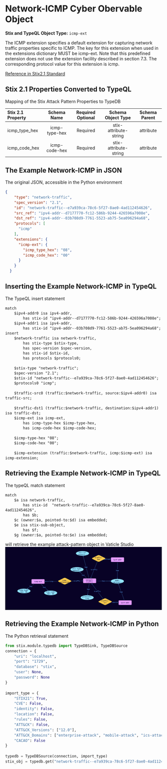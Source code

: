 # Network-ICMP Cyber Obervable Object

**Stix and TypeQL Object Type:**  `icmp-ext`

The ICMP extension specifies a default extension for capturing network traffic properties specific to ICMP. The key for this extension when used in the extensions dictionary MUST be icmp-ext. Note that this predefined extension does not use the extension facility described in section 7.3. The corresponding protocol value for this extension is icmp.

[Reference in Stix2.1 Standard](https://docs.oasis-open.org/cti/stix/v2.1/os/stix-v2.1-os.html#_ozypx0lmkebv)
## Stix 2.1 Properties Converted to TypeQL
Mapping of the Stix Attack Pattern Properties to TypeDB

|  Stix 2.1 Property    |           Schema Name             | Required  Optional  |      Schema Object Type | Schema Parent  |
|:--------------------|:--------------------------------:|:------------------:|:------------------------:|:-------------:|
| icmp_type_hex |icmp-type-hex |Required |  stix-attribute-string    |   attribute    |
| icmp_code_hex |icmp-code-hex |Required |  stix-attribute-string    |   attribute    |

## The Example Network-ICMP in JSON
The original JSON, accessible in the Python environment
```json
{      
    "type": "network-traffic",      
    "spec_version": "2.1",      
    "id": "network-traffic--e7a939ca-78c6-5f27-8ae0-4ad112454626",      
    "src_ref": "ipv4-addr--d7177770-fc12-586b-9244-426596a7008e",      
    "dst_ref": "ipv4-addr--03b708d9-7761-5523-ab75-5ea096294a68",      
    "protocols": [      
      "icmp"      
    ],      
    "extensions": {      
      "icmp-ext": {      
        "icmp_type_hex": "08",      
        "icmp_code_hex": "00"      
      }      
    }      
  }
```


## Inserting the Example Network-ICMP in TypeQL
The TypeQL insert statement
```typeql
match  
    $ipv4-addr0 isa ipv4-addr, 
        has stix-id "ipv4-addr--d7177770-fc12-586b-9244-426596a7008e";
    $ipv4-addr1 isa ipv4-addr, 
        has stix-id "ipv4-addr--03b708d9-7761-5523-ab75-5ea096294a68";
insert 
    $network-traffic isa network-traffic,
        has stix-type $stix-type,
        has spec-version $spec-version,
        has stix-id $stix-id,
        has protocols $protocols0;
    
    $stix-type "network-traffic";
    $spec-version "2.1";
    $stix-id "network-traffic--e7a939ca-78c6-5f27-8ae0-4ad112454626";
    $protocols0 "icmp";
    
    $traffic-src0 (traffic:$network-traffic, source:$ipv4-addr0) isa traffic-src;
    
    $traffic-dst1 (traffic:$network-traffic, destination:$ipv4-addr1) isa traffic-dst;
    $icmp-ext isa icmp-ext,
        has icmp-type-hex $icmp-type-hex,
        has icmp-code-hex $icmp-code-hex;
    
    $icmp-type-hex "08";
    $icmp-code-hex "00";
    
    $icmp-extension (traffic:$network-traffic, icmp:$icmp-ext) isa icmp-extension;
```

## Retrieving the Example Network-ICMP in TypeQL
The typeQL match statement

```typeql
match
    $a isa network-traffic,
        has stix-id  "network-traffic--e7a939ca-78c6-5f27-8ae0-4ad112454626",
        has $b;
    $c (owner:$a, pointed-to:$d) isa embedded;
    $e isa stix-sub-object,
        has $f;
    $g (owner:$a, pointed-to:$e) isa embedded;
```


will retrieve the example attack-pattern object in Vaticle Studio
![Network-ICMP Example](./img/network-icmp.png)

## Retrieving the Example Network-ICMP  in Python
The Python retrieval statement

```python
from stix.module.typedb import TypeDBSink, TypeDBSource
connection = {
    "uri": "localhost",
    "port": "1729",
    "database": "stix",
    "user": None,
    "password": None
}

import_type = {
    "STIX21": True,
    "CVE": False,
    "identity": False,
    "location": False,
    "rules": False,
    "ATT&CK": False,
    "ATT&CK_Versions": ["12.0"],
    "ATT&CK_Domains": ["enterprise-attack", "mobile-attack", "ics-attack"],
    "CACAO": False
}

typedb = TypeDBSource(connection, import_type)
stix_obj = typedb.get("network-traffic--e7a939ca-78c6-5f27-8ae0-4ad112454626")
```

